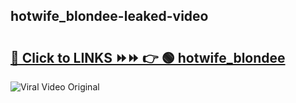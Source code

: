 
 ## hotwife_blondee-leaked-video 

# <h2><a href="https://clipsfans.com/hotwife_blondee&ref=git">🔗 Click to LINKS ⏩⏩ 👉 🟢 hotwife_blondee </a></h2>

<a href="https://clipsfans.com/hotwife_blondee&ref=git" rel="nofollow" data-target="animated-image.originalLink"><img src="https://i.ibb.co.com/xMMVF88/686577567.gif" alt="Viral Video Original" style="max-width: 100%; display: inline-block;" data-target="animated-image.originalImage"></a>
